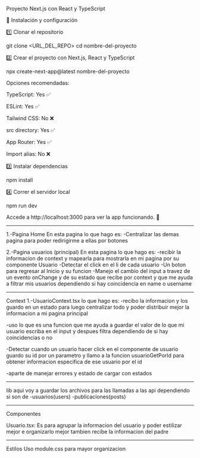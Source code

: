 Proyecto Next.js con React y TypeScript

🚀 Instalación y configuración

1️⃣ Clonar el repositorio

  git clone <URL_DEL_REPO>
  cd nombre-del-proyecto

2️⃣ Crear el proyecto con Next.js, React y TypeScript

  npx create-next-app@latest nombre-del-proyecto

  Opciones recomendadas:

  TypeScript: Yes ✅

  ESLint: Yes ✅

  Tailwind CSS: No ❌

  src directory: Yes ✅

  App Router: Yes ✅

  Import alias: No ❌

3️⃣ Instalar dependencias

  npm install


4️⃣ Correr el servidor local

npm run dev

Accede a http://localhost:3000 para ver la app funcionando. 🎉

---------------------------------------------------

1.-Pagina Home
En esta pagina lo que hago es:
-Centralizar las demas pagina para poder redirigirme a ellas por botones

2.-Pagina usuarios (principal)
En esta pagina lo que hago es:
-recibir la informacion de context y mapearla para mostrarla en mi pagina por su componente Usuario
-Detectar el click en el li de cada usuario
-Un boton para regresar al Inicio y su funcion
-Manejo el cambio del input a travez de un evento onChange y de su estado que recibe por context y que me ayuda a filtrar mis usuarios dependiendo si hay coincidencia en name o username




---------------------------------
Context
1.-UsuarioContext.tsx
lo que hago es:
-recibo la informacion y los guardo en un estado para luego centralizar todo y poder distribuir mejor la informacion a mi pagina principal 

-uso lo que es una funcion que me ayuda a guardar el valor de lo que mi usuario escriba en el input y despues filtra dependiendo de si hay coincidencias o no 

-Detectar cuando un usuario hacer click en el componente de usuario guardo su id por un parametro y llamo a la funcion usuarioGetPorId
para obtener informacion especifica de ese usuario por el id

-aparte de manejar errores y estado de cargar con estados

---------------------------------

lib
aqui voy a guardar los archivos para las llamadas a las api 
dependiendo si son de 
-usuarios(users)
-publicaciones(posts)


------------------------------------
Componentes 

Usuario.tsx: 
Es para agrupar la informacion del usuario y poder estilizar mejor e organizarlo mejor tambien 
recibe la informacion del padre



------------------------------------
Estilos
Uso module.css para mayor organizacion